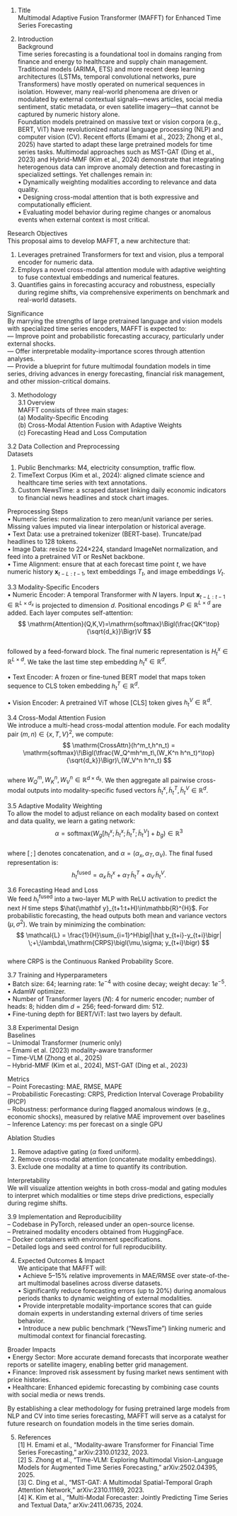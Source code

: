 1. Title  
Multimodal Adaptive Fusion Transformer (MAFFT) for Enhanced Time Series Forecasting

2. Introduction  
Background  
Time series forecasting is a foundational tool in domains ranging from finance and energy to healthcare and supply chain management. Traditional models (ARIMA, ETS) and more recent deep learning architectures (LSTMs, temporal convolutional networks, pure Transformers) have mostly operated on numerical sequences in isolation. However, many real-world phenomena are driven or modulated by external contextual signals—news articles, social media sentiment, static metadata, or even satellite imagery—that cannot be captured by numeric history alone.  
Foundation models pretrained on massive text or vision corpora (e.g., BERT, ViT) have revolutionized natural language processing (NLP) and computer vision (CV). Recent efforts (Emami et al., 2023; Zhong et al., 2025) have started to adapt these large pretrained models for time series tasks. Multimodal approaches such as MST-GAT (Ding et al., 2023) and Hybrid-MMF (Kim et al., 2024) demonstrate that integrating heterogenous data can improve anomaly detection and forecasting in specialized settings. Yet challenges remain in:  
• Dynamically weighting modalities according to relevance and data quality.  
• Designing cross-modal attention that is both expressive and computationally efficient.  
• Evaluating model behavior during regime changes or anomalous events when external context is most critical.  

Research Objectives  
This proposal aims to develop MAFFT, a new architecture that:  
1. Leverages pretrained Transformers for text and vision, plus a temporal encoder for numeric data.  
2. Employs a novel cross-modal attention module with adaptive weighting to fuse contextual embeddings and numerical features.  
3. Quantifies gains in forecasting accuracy and robustness, especially during regime shifts, via comprehensive experiments on benchmark and real-world datasets.  

Significance  
By marrying the strengths of large pretrained language and vision models with specialized time series encoders, MAFFT is expected to:  
— Improve point and probabilistic forecasting accuracy, particularly under external shocks.  
— Offer interpretable modality-importance scores through attention analyses.  
— Provide a blueprint for future multimodal foundation models in time series, driving advances in energy forecasting, financial risk management, and other mission-critical domains.

3. Methodology  
3.1 Overview  
MAFFT consists of three main stages:  
(a) Modality-Specific Encoding  
(b) Cross-Modal Attention Fusion with Adaptive Weights  
(c) Forecasting Head and Loss Computation  

3.2 Data Collection and Preprocessing  
Datasets  
1. Public Benchmarks: M4, electricity consumption, traffic flow.  
2. TimeText Corpus (Kim et al., 2024): aligned climate science and healthcare time series with text annotations.  
3. Custom NewsTime: a scraped dataset linking daily economic indicators to financial news headlines and stock chart images.  

Preprocessing Steps  
• Numeric Series: normalization to zero mean/unit variance per series. Missing values imputed via linear interpolation or historical average.  
• Text Data: use a pretrained tokenizer (BERT-base). Truncate/pad headlines to 128 tokens.  
• Image Data: resize to 224×224, standard ImageNet normalization, and feed into a pretrained ViT or ResNet backbone.  
• Time Alignment: ensure that at each forecast time point $t$, we have numeric history $\mathbf{x}_{t-L:t-1}$, text embeddings $T_t$, and image embeddings $V_t$.  

3.3 Modality-Specific Encoders  
• Numeric Encoder: A temporal Transformer with $N$ layers. Input $\mathbf{x}_{t-L:t-1}\in \mathbb{R}^{L\times d_x}$ is projected to dimension $d$. Positional encodings $P\in\mathbb{R}^{L\times d}$ are added. Each layer computes self-attention:  
$$
\mathrm{Attention}(Q,K,V)=\mathrm{softmax}\Bigl(\frac{QK^\top}{\sqrt{d_k}}\Bigr)V
$$  
followed by a feed-forward block. The final numeric representation is $H^x_t\in\mathbb{R}^{L\times d}$. We take the last time step embedding $h^x_t\in\mathbb{R}^d$.  

• Text Encoder: A frozen or fine-tuned BERT model that maps token sequence to CLS token embedding $h^T_t\in\mathbb{R}^d$.  

• Vision Encoder: A pretrained ViT whose [CLS] token gives $h^V_t\in\mathbb{R}^d$.  

3.4 Cross-Modal Attention Fusion  
We introduce a multi-head cross-modal attention module. For each modality pair $(m,n)\in\{x,T,V\}^2$, we compute:  
$$
\mathrm{CrossAttn}(h^m_t,h^n_t) = \mathrm{softmax}\!\Bigl(\tfrac{W_Q^mh^m_t\,(W_K^n h^n_t)^\top}{\sqrt{d_k}}\Bigr)\,(W_V^n h^n_t)
$$  
where $W_Q^m,W_K^n,W_V^n\in\mathbb{R}^{d\times d_k}$. We then aggregate all pairwise cross-modal outputs into modality-specific fused vectors $\tilde h^x_t,\tilde h^T_t,\tilde h^V_t\in\mathbb{R}^d$.  

3.5 Adaptive Modality Weighting  
To allow the model to adjust reliance on each modality based on context and data quality, we learn a gating network:  
$$
\alpha = \mathrm{softmax}(W_g[h^x_t;\tilde h^x_t;\tilde h^T_t;\tilde h^V_t]+b_g)\in\mathbb{R}^3
$$  
where $[\,;\,]$ denotes concatenation, and $\alpha=(\alpha_x,\alpha_T,\alpha_V)$. The final fused representation is:  
$$
h^{\text{fused}}_t = \alpha_x\,\tilde h^x_t + \alpha_T\,\tilde h^T_t + \alpha_V\,\tilde h^V_t.
$$  

3.6 Forecasting Head and Loss  
We feed $h^{\text{fused}}_t$ into a two-layer MLP with ReLU activation to predict the next $H$ time steps $\hat{\mathbf y}_{t+1:t+H}\in\mathbb{R}^{H}$. For probabilistic forecasting, the head outputs both mean and variance vectors $(\mu,\sigma^2)$. We train by minimizing the combination:  
$$
\mathcal{L} = \frac{1}{H}\sum_{i=1}^H\bigl|\hat y_{t+i}-y_{t+i}\bigr| \;+\;\lambda\,\mathrm{CRPS}\bigl(\mu,\sigma; y_{t+i}\bigr)
$$  
where CRPS is the Continuous Ranked Probability Score.  

3.7 Training and Hyperparameters  
• Batch size: 64; learning rate: $1e^{-4}$ with cosine decay; weight decay: $1e^{-5}$.  
• AdamW optimizer.  
• Number of Transformer layers ($N$): 4 for numeric encoder; number of heads: 8; hidden dim $d=256$; feed-forward dim: 512.  
• Fine-tuning depth for BERT/ViT: last two layers by default.  

3.8 Experimental Design  
Baselines  
– Unimodal Transformer (numeric only)  
– Emami et al. (2023) modality-aware transformer  
– Time-VLM (Zhong et al., 2025)  
– Hybrid-MMF (Kim et al., 2024), MST-GAT (Ding et al., 2023)  

Metrics  
– Point Forecasting: MAE, RMSE, MAPE  
– Probabilistic Forecasting: CRPS, Prediction Interval Coverage Probability (PICP)  
– Robustness: performance during flagged anomalous windows (e.g., economic shocks), measured by relative MAE improvement over baselines  
– Inference Latency: ms per forecast on a single GPU  

Ablation Studies  
1. Remove adaptive gating ($\alpha$ fixed uniform).  
2. Remove cross-modal attention (concatenate modality embeddings).  
3. Exclude one modality at a time to quantify its contribution.  

Interpretability  
We will visualize attention weights in both cross-modal and gating modules to interpret which modalities or time steps drive predictions, especially during regime shifts.  

3.9 Implementation and Reproducibility  
– Codebase in PyTorch, released under an open-source license.  
– Pretrained modality encoders obtained from HuggingFace.  
– Docker containers with environment specifications.  
– Detailed logs and seed control for full reproducibility.  

4. Expected Outcomes & Impact  
We anticipate that MAFFT will:  
• Achieve 5–15% relative improvements in MAE/RMSE over state-of-the-art multimodal baselines across diverse datasets.  
• Significantly reduce forecasting errors (up to 20%) during anomalous periods thanks to dynamic weighting of external modalities.  
• Provide interpretable modality-importance scores that can guide domain experts in understanding external drivers of time series behavior.  
• Introduce a new public benchmark (“NewsTime”) linking numeric and multimodal context for financial forecasting.  

Broader Impacts  
• Energy Sector: More accurate demand forecasts that incorporate weather reports or satellite imagery, enabling better grid management.  
• Finance: Improved risk assessment by fusing market news sentiment with price histories.  
• Healthcare: Enhanced epidemic forecasting by combining case counts with social media or news trends.  

By establishing a clear methodology for fusing pretrained large models from NLP and CV into time series forecasting, MAFFT will serve as a catalyst for future research on foundation models in the time series domain.  

5. References  
[1] H. Emami et al., “Modality-aware Transformer for Financial Time Series Forecasting,” arXiv:2310.01232, 2023.  
[2] S. Zhong et al., “Time-VLM: Exploring Multimodal Vision-Language Models for Augmented Time Series Forecasting,” arXiv:2502.04395, 2025.  
[3] C. Ding et al., “MST-GAT: A Multimodal Spatial-Temporal Graph Attention Network,” arXiv:2310.11169, 2023.  
[4] K. Kim et al., “Multi-Modal Forecaster: Jointly Predicting Time Series and Textual Data,” arXiv:2411.06735, 2024.